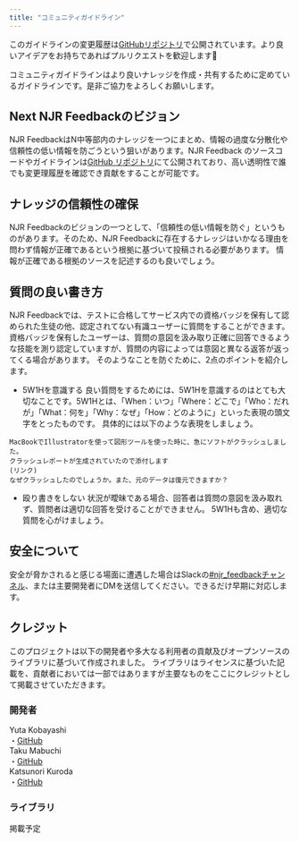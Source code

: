 ```yaml
---
title: "コミュニティガイドライン"
---
```


このガイドラインの変更履歴は[GitHubリポジトリ](https://github.com/yutakobayashidev/next-njr-feedback/commits/main/content/guideline.md)で公開されています。より良いアイデアをお持ちであればプルリクエストを歓迎します🎉

コミュニティガイドラインはより良いナレッジを作成・共有するために定めているガイドラインです。是非ご協力をよろしくお願いします。

## Next NJR Feedbackのビジョン

NJR FeedbackはN中等部内のナレッジを一つにまとめ、情報の過度な分散化や信頼性の低い情報を防ごうという狙いがあります。NJR Feedback のソースコードやガイドラインは[GitHub リポジトリ](https://github.com/yutakobayashidev/next-njr-feedback)にて公開されており、高い透明性で誰でも変更理履歴を確認でき貢献をすることが可能です。

## ナレッジの信頼性の確保

NJR Feedbackのビジョンの一つとして、「信頼性の低い情報を防ぐ」というものがあります。そのため、NJR Feedbackに存在するナレッジはいかなる理由を問わず情報が正確であるという根拠に基づいて投稿される必要があります。
情報が正確である根拠のソースを記述するのも良いでしょう。

## 質問の良い書き方

NJR Feedbackでは、テストに合格してサービス内での資格バッジを保有して認められた生徒の他、認定されてない有識ユーザーに質問をすることができます。
資格バッジを保有したユーザーは、質問の意図を汲み取り正確に回答できるような技能を測り認定していますが、質問の内容によっては意図と異なる返答が返ってくる場合があります。
そのようなことを防ぐために、2点のポイントを紹介します。
- 5W1Hを意識する
良い質問をするためには、5W1Hを意識するのはとても大切なことです。5W1Hとは、「When：いつ」「Where：どこで」「Who：だれが」「What：何を」「Why：なぜ」「How：どのように」といった表現の頭文字をとったものです。
具体的には以下のような表現をしましょう。
```
MacBookでIllustratorを使って図形ツールを使った時に、急にソフトがクラッシュしました。
クラッシュレポートが生成されていたので添付します
(リンク)
なぜクラッシュしたのでしょうか。また、元のデータは復元できますか？
```
- 殴り書きをしない
状況が曖昧である場合、回答者は質問の意図を汲み取れず、質問者は適切な回答を受けることができません。
5W1Hも含め、適切な質問を心がけましょう。

## 安全について

安全が脅かされると感じる場面に遭遇した場合はSlackの[#njr_feedbackチャンネル](https://n-jr.slack.com/archives/C02AVRGFM33)、または主要開発者にDMを送信してください。できるだけ早期に対応します。

## クレジット

このプロジェクトは以下の開発者や多大なる利用者の貢献及びオープンソースのライブラリに基づいて作成されました。
ライブラリはライセンスに基づいた記載を、貢献者においては一部ではありますが主要なものをここにクレジットとして掲載させていただきます。

### 開発者

Yuta Kobayashi<br>
・[GitHub](https://github.com/yutakobayashidev/)<br>
Taku Mabuchi<br>
・[GitHub](https://github.com/tak0m0)<br>
Katsunori Kuroda<br>
・[GitHub](https://github.com/nekodayo2222)

### ライブラリ
掲載予定
